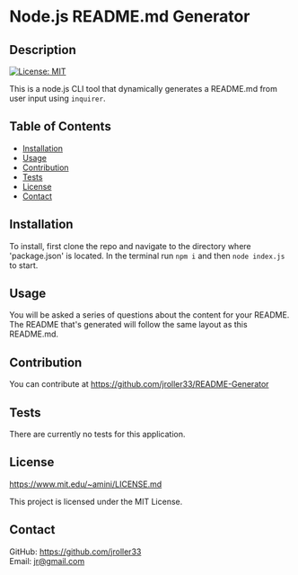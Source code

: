   # Node.js README.md Generator
  ## Description
  
  [![License: MIT](https://img.shields.io/badge/License-MIT-blue.svg)](https://opensource.org/licenses/MIT)
  
  This is a node.js CLI tool that dynamically generates a README.md from user input using `inquirer`.

  ## Table of Contents
  - [Installation](#installation)
  - [Usage](#usage)
  - [Contribution](#contribution)
  - [Tests](#tests)
  - [License](#license)
  - [Contact](#Contact)
  
  ## Installation
  To install, first clone the repo and navigate to the directory where 'package.json' is located. In the terminal run `npm i` and then `node index.js` to start.
  
  ## Usage
  You will be asked a series of questions about the content for your README. The README that's generated will follow the same layout as this README.md.

  ## Contribution
  You can contribute at https://github.com/jroller33/README-Generator
  
  ## Tests
  There are currently no tests for this application.

  ## License
  https://www.mit.edu/~amini/LICENSE.md
  
  This project is licensed under the MIT License.


  ## Contact
  GitHub: https://github.com/jroller33 <br/>
  Email: jr@gmail.com
